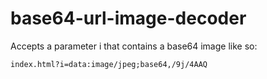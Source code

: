 # base64-url-image-decoder
Accepts a parameter i that contains a base64 image like so: 
```
index.html?i=data:image/jpeg;base64,/9j/4AAQ
```
